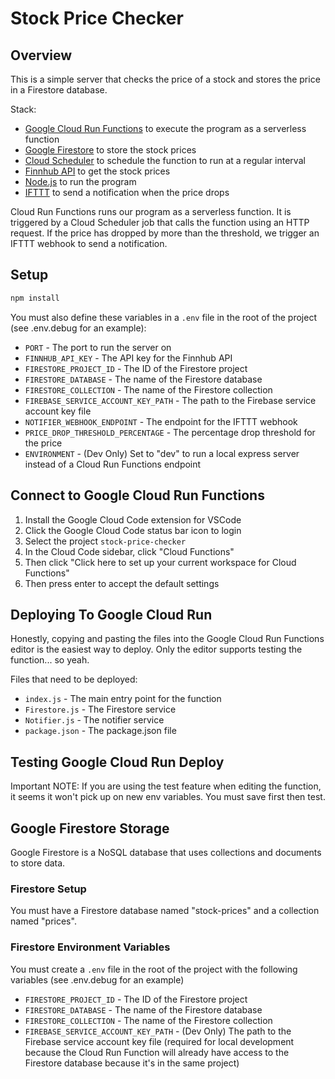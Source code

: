 # Stock Price Checker

## Overview

This is a simple server that checks the price of a stock and stores the price in a Firestore database.

Stack:

- [Google Cloud Run Functions](https://cloud.google.com/functions?hl=en) to execute the program as a serverless function
- [Google Firestore](https://cloud.google.com/firestore) to store the stock prices
- [Cloud Scheduler](https://cloud.google.com/scheduler) to schedule the function to run at a regular interval
- [Finnhub API](https://finnhub.io/docs/api/introduction) to get the stock prices
- [Node.js](https://nodejs.org/en) to run the program
- [IFTTT](https://ifttt.com) to send a notification when the price drops

Cloud Run Functions runs our program as a serverless function. It is triggered by a Cloud Scheduler job that calls the function using an HTTP request. If the price has dropped by more than the threshold, we trigger an IFTTT webhook to send a notification.

## Setup

```bash
npm install
```

You must also define these variables in a `.env` file in the root of the project (see .env.debug for an example):

- `PORT` - The port to run the server on
- `FINNHUB_API_KEY` - The API key for the Finnhub API
- `FIRESTORE_PROJECT_ID` - The ID of the Firestore project
- `FIRESTORE_DATABASE` - The name of the Firestore database
- `FIRESTORE_COLLECTION` - The name of the Firestore collection
- `FIREBASE_SERVICE_ACCOUNT_KEY_PATH` - The path to the Firebase service account key file
- `NOTIFIER_WEBHOOK_ENDPOINT` - The endpoint for the IFTTT webhook
- `PRICE_DROP_THRESHOLD_PERCENTAGE` - The percentage drop threshold for the price
- `ENVIRONMENT` - (Dev Only) Set to "dev" to run a local express server instead of a Cloud Run Functions endpoint

## Connect to Google Cloud Run Functions

1. Install the Google Cloud Code extension for VSCode
2. Click the Google Cloud Code status bar icon to login
3. Select the project `stock-price-checker`
4. In the Cloud Code sidebar, click "Cloud Functions"
5. Then click "Click here to set up your current workspace for Cloud Functions"
6. Then press enter to accept the default settings

## Deploying To Google Cloud Run

Honestly, copying and pasting the files into the Google Cloud Run Functions editor is the easiest way to deploy. Only the editor supports testing the function... so yeah.

Files that need to be deployed:

- `index.js` - The main entry point for the function
- `Firestore.js` - The Firestore service
- `Notifier.js` - The notifier service
- `package.json` - The package.json file

## Testing Google Cloud Run Deploy

Important NOTE: If you are using the test feature when editing the function, it seems it won't pick up on new env variables. You must save first then test.

## Google Firestore Storage

Google Firestore is a NoSQL database that uses collections and documents to store data.

### Firestore Setup

You must have a Firestore database named "stock-prices" and a collection named "prices".

### Firestore Environment Variables

You must create a `.env` file in the root of the project with the following variables (see .env.debug for an example)

- `FIRESTORE_PROJECT_ID` - The ID of the Firestore project
- `FIRESTORE_DATABASE` - The name of the Firestore database
- `FIRESTORE_COLLECTION` - The name of the Firestore collection
- `FIREBASE_SERVICE_ACCOUNT_KEY_PATH` - (Dev Only) The path to the Firebase service account key file (required for local development because the Cloud Run Function will already have access to the Firestore database because it's in the same project)
